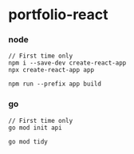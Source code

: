 # portfolio-react

### node

```
// First time only
npm i --save-dev create-react-app
npx create-react-app app
```

```
npm run --prefix app build
```

### go

```
// First time only
go mod init api
```

```
go mod tidy
```

